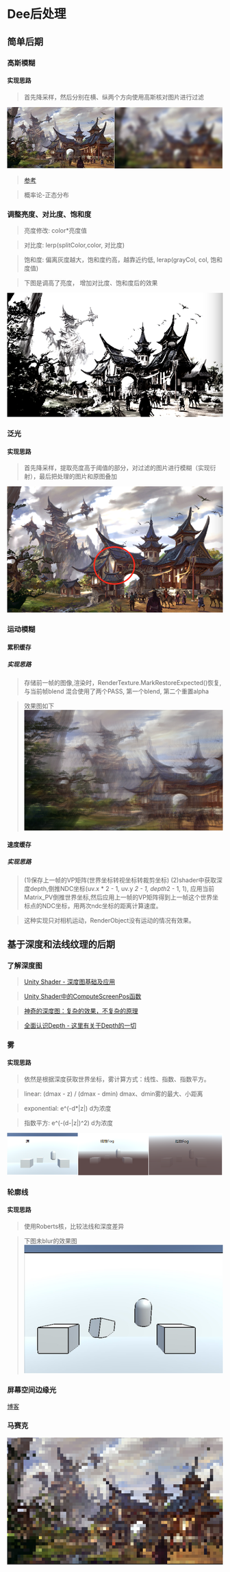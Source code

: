 # Dee后处理

## 简单后期

### 高斯模糊
#### 实现思路

> 首先降采样，然后分别在横、纵两个方向使用高斯核对图片进行过滤

![image](https://github.com/OgreDee/Dee_PostProcessing/blob/master/pic/PostPressing_Blur.jpg)
> [参考](https://blog.csdn.net/u011047171/article/details/47977441)

> 概率论-正态分布

### 调整亮度、对比度、饱和度

> 亮度修改: color*亮度值

> 对比度: lerp(splitColor,color, 对比度)

> 饱和度: 偏离灰度越大，饱和度约高，越靠近约低, lerap(grayCol, col, 饱和度值)

> 下图是调高了亮度， 增加对比度、饱和度后的效果

![image](https://github.com/OgreDee/Dee_PostProcessing/blob/master/pic/PostPressing_Color.png)

### 泛光

#### 实现思路
> 首先降采样，提取亮度高于阈值的部分，对过滤的图片进行模糊（实现衍射），最后把处理的图片和原图叠加

![image](https://github.com/OgreDee/Dee_PostProcessing/blob/master/pic/PostPressing_Bloom.png)

### 运动模糊
#### 累积缓存

##### 实现思路
> 存储前一帧的图像,渲染时，RenderTexture.MarkRestoreExpected()恢复, 与当前帧blend
混合使用了两个PASS, 第一个blend, 第二个重置alpha

> 效果图如下
![image](https://github.com/OgreDee/Dee_PostProcessing/blob/master/pic/PostProcessing_MotionBlur.png)

#### 速度缓存
##### 实现思路
> (1)保存上一帧的VP矩阵(世界坐标转视坐标转裁剪坐标)
> (2)shader中获取深度depth,倒推NDC坐标(uv.x * 2 - 1, uv.y *2 - 1, depth*2 - 1, 1), 应用当前Matrix_PV倒推世界坐标,然后应用上一帧的VP矩阵得到上一帧这个世界坐标点的NDC坐标，用两次ndc坐标的距离计算速度。

> 这种实现只对相机运动，RenderObject没有运动的情况有效果。

## 基于深度和法线纹理的后期
### 了解深度图

> [Unity Shader - 深度图基础及应用](https://www.jianshu.com/p/80a932d1f11e)

> [Unity Shader中的ComputeScreenPos函数](https://www.jianshu.com/p/df878a386bec)

> [神奇的深度图：复杂的效果，不复杂的原理](https://zhuanlan.zhihu.com/p/27547127?refer=chenjiadong)

> [全面认识Depth - 这里有关于Depth的一切](https://zhuanlan.zhihu.com/p/25095708)

### 雾
#### 实现思路
> 依然是根据深度获取世界坐标，雾计算方式：线性、指数、指数平方。

> linear: (dmax - z) / (dmax - dmin)      dmax、dmin雾的最大、小距离

> exponential: e^(-d*|z|) d为浓度

> 指数平方: e^(-(d-|z|)^2) d为浓度

![image](https://github.com/OgreDee/Dee_PostProcessing/blob/master/pic/PostPressing_Fog.png)

### 轮廓线
#### 实现思路
> 使用Roberts核，比较法线和深度差异

> 下图未blur的效果图
![image](https://github.com/OgreDee/Dee_PostProcessing/blob/master/pic/PostProcessing_SSEdge.png)

### 屏幕空间边缘光
[博客](https://www.jianshu.com/p/8ec0b3f80e64)

### 马赛克
![image](https://github.com/OgreDee/Dee_PostProcessing/blob/master/pic/PostPressing_Mosaic.png)
